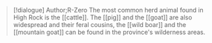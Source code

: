 >[!dialogue] Author;R-Zero
The most common herd animal found in High Rock is the [[cattle]]. The [[pig]] and the [[goat]] are also widespread and their feral cousins, the [[wild boar]] and the [[mountain goat]] can be found in the province's wilderness areas.